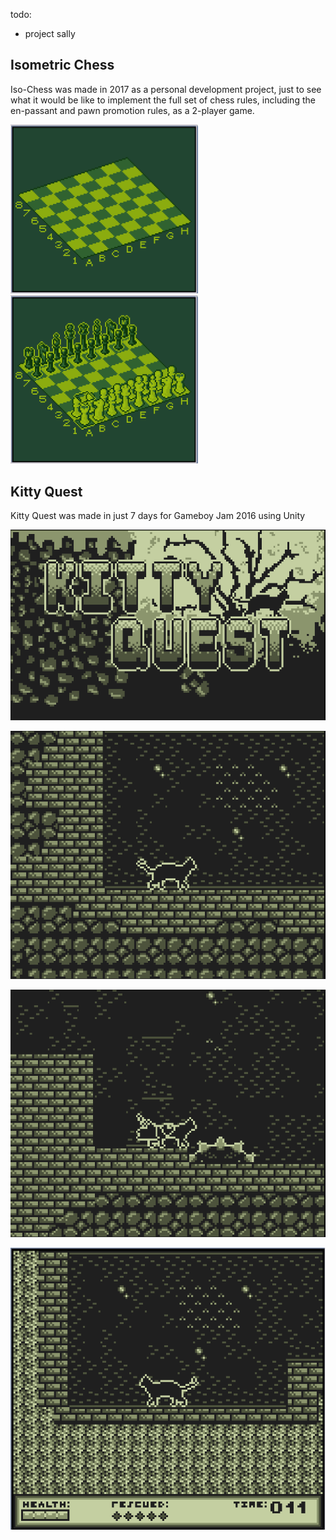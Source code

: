 
todo:
- project sally

## Isometric Chess

Iso-Chess was made in 2017 as a personal development project, just to see what it would be like to implement the full set of chess rules, including the en-passant and pawn promotion rules, as a 2-player game. 

<img src="https://github.com/TheADrain/portfolio/blob/main/docs/unity/iso_chess_1.gif" alt="Chess 1" width="300"/> <img src="https://github.com/TheADrain/portfolio/blob/main/docs/unity/iso_chess_2.gif" alt="Chess 1" width="300"/>


## Kitty Quest

Kitty Quest was made in just 7 days for Gameboy Jam 2016 using Unity

![Kitty Quest Image 1](https://github.com/TheADrain/portfolio/blob/main/docs/unity/kq1.gif)

![Kitty Quest Image 2](https://github.com/TheADrain/portfolio/blob/main/docs/unity/kq2.gif)

![Kitty Quest Image 3](https://github.com/TheADrain/portfolio/blob/main/docs/unity/kq3.gif)

![Kitty Quest Image 4](https://github.com/TheADrain/portfolio/blob/main/docs/unity/kq4.gif)
